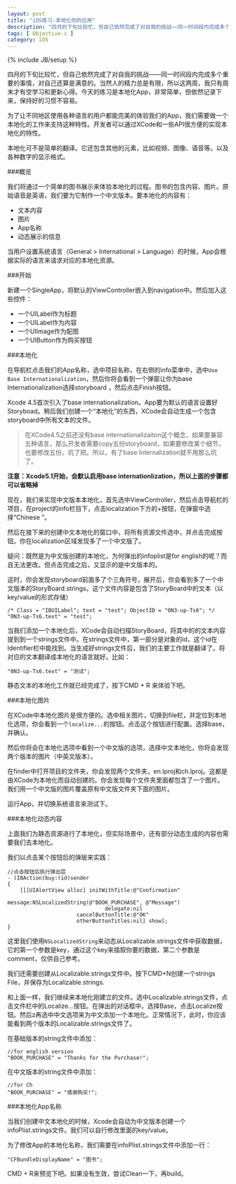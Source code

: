 ```yaml
---
layout: post
title: "iOS练习-本地化你的应用"
description: "四月的下旬比较忙，但自己依然完成了对自我的挑战——同一时间段内完成多个重要的事情，对自己还算是满意的。当然人的精力总是有限，所以这两周，我只有周末才有空学习和更新心得。今天的练习是本地化App，非常简单，但依然记录下来，保持好的习惯不容易。"
tags: [ Objective-c ]
category: iOS
---
```

{% include JB/setup %}

四月的下旬比较忙，但自己依然完成了对自我的挑战——同一时间段内完成多个重要的事情，对自己还算是满意的。当然人的精力总是有限，所以这两周，我只有周末才有空学习和更新心得。今天的练习是本地化App，非常简单，但依然记录下来，保持好的习惯不容易。

为了让不同地区使用各种语言的用户都能完美的体验我们的App，我们需要做一个本地化的工作来支持这种特性。开发者可以通过XCode和一些API很方便的实现本地化的特性。

本地化可不是简单的翻译。它还包含其他的元素，比如视频、图像、语音等。以及各种数字的显示格式。

###概览

我们将通过一个简单的图书展示来体验本地化的过程。图书的包含内容、图片。原始语音是英语，我们要为它制作一个中文版本。要本地化的内容有：

- 文本内容
- 图片
- App名称
- 动态展示的信息

当用户设置系统语言（General > International > Language）的时候，App会根据实际的语言来请求对应的本地化资源。

###开始

新建一个SingleApp，将默认的ViewController嵌入到navigation中。然后加入这些控件：

- 一个UILabel作为标题
- 一个UILabel作为内容
- 一个UIImage作为配图
- 一个UIButton作为购买按钮

###本地化

在导航栏点击我们的App名称，选中项目名称，在右侧的info菜单中，选中`Use Base Internationalization`，然后你将会看到一个弹窗让你为base Internationalization选择storyboard ，然后点击Finish按钮。

Xcode 4.5首次引入了base internationalization。App要为默认的语言设置好Storyboad。稍后我们创建一个“本地化”的东西，XCode会自动生成一个包含storyboard中所有文本的文件。

> 在XCode4.5之前还没有base internationalizaiton这个概念，如果要兼容五种语言，那么开发者需要copy五份storyboard，如果要修改某个细节，也要修改五份。坑了把。所以，有了base Internalization就不用那么坑了。

**注意：Xcode5.1开始，会默认启用base internationlization，所以上面的步骤都可以省略掉**

现在，我们来实现中文版本本地化，首先选中ViewController，然后点击导航栏的项目，在project的info栏目下，点击localization下方的+按钮，在弹窗中选择“Chinese ”。

然后在接下来的创建中文本地化的窗口中，将所有资源文件选中，并点击完成按钮。你在localization区域发现多了一个中文版了。

疑问：既然是为中文版创建的本地化，为何弹出的infoplist是for english的呢？而且无法更改。但点击完成之后，又显示的是中文版本的。

这时，你会发现storyboard前面多了个三角符号，展开后，你会看到多了一个中文版本的StoryBoard.strings。这个文件内容是包含了StoryBoard中的文本（以key/value的形式存储）

    /* Class = "IBUILabel"; text = "test"; ObjectID = "0N3-up-Ts6"; */
    "0N3-up-Ts6.text" = "test";

当我们添加一个本地化后，XCode会自动扫描StoryBoard，将其中的的文本内容提到到一个strings文件中。在strings文件中，第一部分是对象的id，这个id在Identifier栏中能找到。当生成好strings文件后，我们的主要工作就是翻译了。将对应的文本翻译成本地化的语言就好。比如：

    "0N3-up-Ts6.text" = "测试";

静态文本的本地化工作就已经完成了，按下CMD + R 来体验下吧。

###本地化图片

在XCode中本地化图片是很方便的。选中相关图片，切换到file栏，并定位到本地化选项，你会看到一个`localize...`的按钮。点击这个按钮进行配置。选择base，并确认。

然后你将会在本地化选项中看到一个中文版的选项，选择中文本地化，你将会发现两个版本的图片（中英文版本）。

在finder中打开项目的文件夹，你会发现两个文件夹，en.lproj和ch.lproj。这都是由XCode为本地化而自动创建的。你会发现每个文件夹里面都包含了一个图片。我们用一个中文版的图片覆盖原有中文版文件夹下面的图片。

运行App，并切换系统语言来测试下。

###本地化动态内容

上面我们为静态资源进行了本地化，但实际场景中，还有部分动态生成的内容也需要我们去本地化。

我们以点击某个按钮后的弹层来实践：

    //点击按钮后执行弹出层
    - (IBAction)buy:(id)sender
    {
        [[[UIAlertView alloc] initWithTitle:@"Confirmation"
                                    message:NSLocalizedString(@"BOOK_PURCHASE", @"Message")
                                   delegate:nil
                          cancelButtonTitle:@"OK"
                          otherButtonTitles:nil] show];
    }

这里我们使用`NSLocalizedString`来动态从Localizable.strings文件中获取数据，它的第一个参数是key，通过这个key来插叙你要的数据，第二个参数是comment，仅供自己参考。

我们还需要创建从Localizable.strings文件中。按下CMD+N创建一个strings File，并保存为Localizable.strings.

和上面一样，我们继续来本地化刚建立的文件。选中Localizable.strings文件，点击文件栏中的Localize...按钮。在弹出的对话框中，选择Base，点击Localize按钮。然后z再选中中文选项来为中文添加一个本地化。正常情况下，此时，你应该能看到两个版本的Localizable.strings文件了。

在基础版本的string文件中添加：

    //for english version
    "BOOK_PURCHASE" = "Thanks for the Purchase!";
    
在中文版本的string文件中添加：

    //for Ch
    "BOOK_PURCHASE" = "感谢购买!";
    
###本地化App名称

当我们创建中文本地化的时候，Xcode会自动为中文版本创建一个infoPlist.strings文件。我们可以自行修改里面的key/value。

为了修改App的本地化名称，我们需要在infoPlist.strings文件中添加一行：

    "CFBundleDisplayName" = "图书";

CMD + R来预览下吧。如果没有生效，尝试Clean一下，再build。
